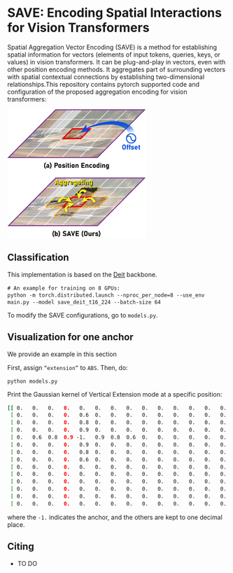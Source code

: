 # SAVE: Encoding Spatial Interactions for Vision Transformers

Spatial Aggregation Vector Encoding (SAVE) is a method for establishing spatial information for vectors (elements of input tokens, queries, keys, or values) in vision transformers. It can be plug-and-play in vectors, even with other position encoding methods. It aggregates part of surrounding vectors with spatial contextual connections by establishing two-dimensional relationships.This repository contains pytorch supported code and configuration of the proposed aggregation encoding for vision transformers:

<img src="figs/fig1.png">

## Classification
This implementation is based on the [Deit](https://github.com/facebookresearch/deit) backbone.

```
# An example for training on 8 GPUs:
python -m torch.distributed.launch --nproc_per_node=8 --use_env main.py --model save_deit_t16_224 --batch-size 64
```

To modify the SAVE configurations, go to `models.py`.

## Visualization for one anchor

We provide an example in this section

First, assign `“extension”` to `ABS`. Then, do:

```
python models.py
```

Print the Gaussian kernel of Vertical Extension mode at a specific position:

```bash
[[ 0.   0.   0.   0.   0.   0.   0.   0.   0.   0.   0.   0.   0.   0. ]
 [ 0.   0.   0.   0.   0.6  0.   0.   0.   0.   0.   0.   0.   0.   0. ]
 [ 0.   0.   0.   0.   0.8  0.   0.   0.   0.   0.   0.   0.   0.   0. ]
 [ 0.   0.   0.   0.   0.9  0.   0.   0.   0.   0.   0.   0.   0.   0. ]
 [ 0.   0.6  0.8  0.9 -1.   0.9  0.8  0.6  0.   0.   0.   0.   0.   0. ]
 [ 0.   0.   0.   0.   0.9  0.   0.   0.   0.   0.   0.   0.   0.   0. ]
 [ 0.   0.   0.   0.   0.8  0.   0.   0.   0.   0.   0.   0.   0.   0. ]
 [ 0.   0.   0.   0.   0.6  0.   0.   0.   0.   0.   0.   0.   0.   0. ]
 [ 0.   0.   0.   0.   0.   0.   0.   0.   0.   0.   0.   0.   0.   0. ]
 [ 0.   0.   0.   0.   0.   0.   0.   0.   0.   0.   0.   0.   0.   0. ]
 [ 0.   0.   0.   0.   0.   0.   0.   0.   0.   0.   0.   0.   0.   0. ]
 [ 0.   0.   0.   0.   0.   0.   0.   0.   0.   0.   0.   0.   0.   0. ]
 [ 0.   0.   0.   0.   0.   0.   0.   0.   0.   0.   0.   0.   0.   0. ]
 [ 0.   0.   0.   0.   0.   0.   0.   0.   0.   0.   0.   0.   0.   0. ]]
```
where the `-1.` indicates the anchor, and the others are kept to one decimal place. 

## Citing
- TO DO
